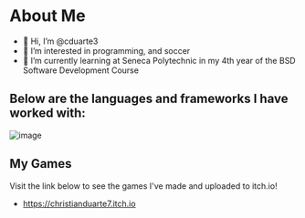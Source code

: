 # About Me
- 👋 Hi, I’m @cduarte3
- 👀 I’m interested in programming, and soccer
- 🌱 I’m currently learning at Seneca Polytechnic in my 4th year of the BSD Software Development Course

Below are the languages and frameworks I have worked with:
--
![image](https://github.com/cduarte3/cduarte3/assets/97495088/3e784d51-c58d-4d7f-9b5b-a4c8d328ab81)


<!---
cduarte3/cduarte3 is a ✨ special ✨ repository because its `README.md` (this file) appears on your GitHub profile.
You can click the Preview link to take a look at your changes.
--->
## My Games
Visit the link below to see the games I've made and uploaded to itch.io!
- https://christianduarte7.itch.io
